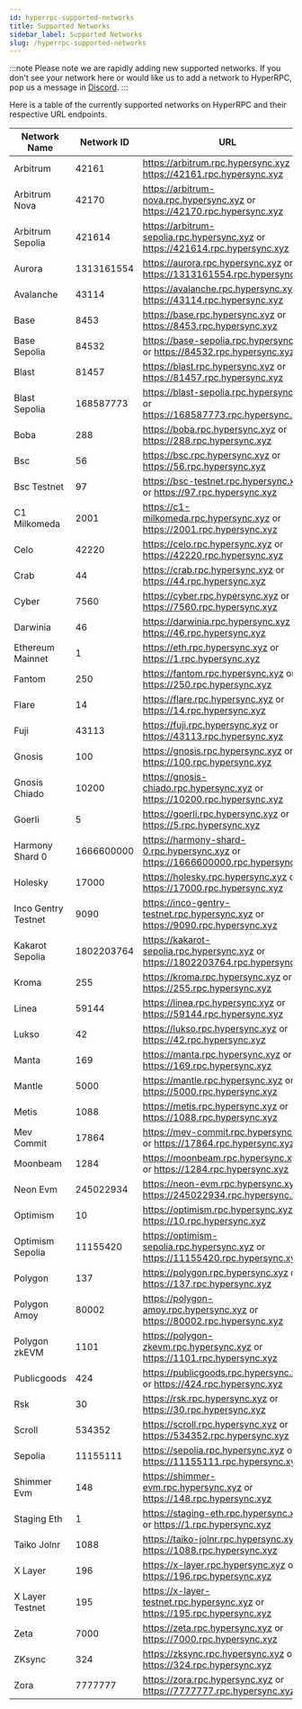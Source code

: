 ```yaml
---
id: hyperrpc-supported-networks
title: Supported Networks
sidebar_label: Supported Networks
slug: /hyperrpc-supported-networks
---
```


:::note
Please note we are rapidly adding new supported networks. If you don't see your network here or would like us to add a network to HyperRPC, pop us a message in [Discord](https://discord.gg/Q9qt8gZ2fX).
:::

Here is a table of the currently supported networks on HyperRPC and their respective URL endpoints.

| Network Name     | Network ID | URL                                                                    |
| ---------------- | ---------- | ---------------------------------------------------------------------- |
| Arbitrum         | 42161      | https://arbitrum.rpc.hypersync.xyz or https://42161.rpc.hypersync.xyz  |
| Arbitrum Nova    | 42170      | https://arbitrum-nova.rpc.hypersync.xyz or https://42170.rpc.hypersync.xyz |
| Arbitrum Sepolia | 421614     | https://arbitrum-sepolia.rpc.hypersync.xyz or https://421614.rpc.hypersync.xyz |
| Aurora           | 1313161554 | https://aurora.rpc.hypersync.xyz or https://1313161554.rpc.hypersync.xyz |
| Avalanche        | 43114      | https://avalanche.rpc.hypersync.xyz or https://43114.rpc.hypersync.xyz |
| Base             | 8453       | https://base.rpc.hypersync.xyz or https://8453.rpc.hypersync.xyz       |
| Base Sepolia     | 84532      | https://base-sepolia.rpc.hypersync.xyz or https://84532.rpc.hypersync.xyz |
| Blast            | 81457      | https://blast.rpc.hypersync.xyz or https://81457.rpc.hypersync.xyz     |
| Blast Sepolia    | 168587773  | https://blast-sepolia.rpc.hypersync.xyz or https://168587773.rpc.hypersync.xyz |
| Boba             | 288        | https://boba.rpc.hypersync.xyz or https://288.rpc.hypersync.xyz        |
| Bsc              | 56         | https://bsc.rpc.hypersync.xyz or https://56.rpc.hypersync.xyz          |
| Bsc Testnet      | 97         | https://bsc-testnet.rpc.hypersync.xyz or https://97.rpc.hypersync.xyz  |
| C1 Milkomeda     | 2001       | https://c1-milkomeda.rpc.hypersync.xyz or https://2001.rpc.hypersync.xyz |
| Celo             | 42220      | https://celo.rpc.hypersync.xyz or https://42220.rpc.hypersync.xyz      |
| Crab             | 44         | https://crab.rpc.hypersync.xyz or https://44.rpc.hypersync.xyz         |
| Cyber            | 7560       | https://cyber.rpc.hypersync.xyz or https://7560.rpc.hypersync.xyz      |
| Darwinia         | 46         | https://darwinia.rpc.hypersync.xyz or https://46.rpc.hypersync.xyz     |
| Ethereum Mainnet | 1          | https://eth.rpc.hypersync.xyz or https://1.rpc.hypersync.xyz           |
| Fantom           | 250        | https://fantom.rpc.hypersync.xyz or https://250.rpc.hypersync.xyz      |
| Flare            | 14         | https://flare.rpc.hypersync.xyz or https://14.rpc.hypersync.xyz        |
| Fuji             | 43113      | https://fuji.rpc.hypersync.xyz or https://43113.rpc.hypersync.xyz      |
| Gnosis           | 100        | https://gnosis.rpc.hypersync.xyz or https://100.rpc.hypersync.xyz      |
| Gnosis Chiado    | 10200      | https://gnosis-chiado.rpc.hypersync.xyz or https://10200.rpc.hypersync.xyz |
| Goerli           | 5          | https://goerli.rpc.hypersync.xyz or https://5.rpc.hypersync.xyz        |
| Harmony Shard 0  | 1666600000 | https://harmony-shard-0.rpc.hypersync.xyz or https://1666600000.rpc.hypersync.xyz |
| Holesky          | 17000      | https://holesky.rpc.hypersync.xyz or https://17000.rpc.hypersync.xyz   |
| Inco Gentry Testnet | 9090       | https://inco-gentry-testnet.rpc.hypersync.xyz or https://9090.rpc.hypersync.xyz |
| Kakarot Sepolia  | 1802203764 | https://kakarot-sepolia.rpc.hypersync.xyz or https://1802203764.rpc.hypersync.xyz |
| Kroma            | 255        | https://kroma.rpc.hypersync.xyz or https://255.rpc.hypersync.xyz       |
| Linea            | 59144      | https://linea.rpc.hypersync.xyz or https://59144.rpc.hypersync.xyz     |
| Lukso            | 42         | https://lukso.rpc.hypersync.xyz or https://42.rpc.hypersync.xyz        |
| Manta            | 169        | https://manta.rpc.hypersync.xyz or https://169.rpc.hypersync.xyz       |
| Mantle           | 5000       | https://mantle.rpc.hypersync.xyz or https://5000.rpc.hypersync.xyz     |
| Metis            | 1088       | https://metis.rpc.hypersync.xyz or https://1088.rpc.hypersync.xyz      |
| Mev Commit       | 17864      | https://mev-commit.rpc.hypersync.xyz or https://17864.rpc.hypersync.xyz |
| Moonbeam         | 1284       | https://moonbeam.rpc.hypersync.xyz or https://1284.rpc.hypersync.xyz   |
| Neon Evm         | 245022934  | https://neon-evm.rpc.hypersync.xyz or https://245022934.rpc.hypersync.xyz |
| Optimism         | 10         | https://optimism.rpc.hypersync.xyz or https://10.rpc.hypersync.xyz     |
| Optimism Sepolia | 11155420   | https://optimism-sepolia.rpc.hypersync.xyz or https://11155420.rpc.hypersync.xyz |
| Polygon          | 137        | https://polygon.rpc.hypersync.xyz or https://137.rpc.hypersync.xyz     |
| Polygon Amoy     | 80002      | https://polygon-amoy.rpc.hypersync.xyz or https://80002.rpc.hypersync.xyz |
| Polygon zkEVM    | 1101       | https://polygon-zkevm.rpc.hypersync.xyz or https://1101.rpc.hypersync.xyz |
| Publicgoods      | 424        | https://publicgoods.rpc.hypersync.xyz or https://424.rpc.hypersync.xyz |
| Rsk              | 30         | https://rsk.rpc.hypersync.xyz or https://30.rpc.hypersync.xyz          |
| Scroll           | 534352     | https://scroll.rpc.hypersync.xyz or https://534352.rpc.hypersync.xyz   |
| Sepolia          | 11155111   | https://sepolia.rpc.hypersync.xyz or https://11155111.rpc.hypersync.xyz |
| Shimmer Evm      | 148        | https://shimmer-evm.rpc.hypersync.xyz or https://148.rpc.hypersync.xyz |
| Staging Eth      | 1          | https://staging-eth.rpc.hypersync.xyz or https://1.rpc.hypersync.xyz   |
| Taiko Jolnr      | 1088       | https://taiko-jolnr.rpc.hypersync.xyz or https://1088.rpc.hypersync.xyz |
| X Layer          | 196        | https://x-layer.rpc.hypersync.xyz or https://196.rpc.hypersync.xyz     |
| X Layer Testnet  | 195        | https://x-layer-testnet.rpc.hypersync.xyz or https://195.rpc.hypersync.xyz |
| Zeta             | 7000       | https://zeta.rpc.hypersync.xyz or https://7000.rpc.hypersync.xyz       |
| ZKsync           | 324        | https://zksync.rpc.hypersync.xyz or https://324.rpc.hypersync.xyz      |
| Zora             | 7777777    | https://zora.rpc.hypersync.xyz or https://7777777.rpc.hypersync.xyz    |

